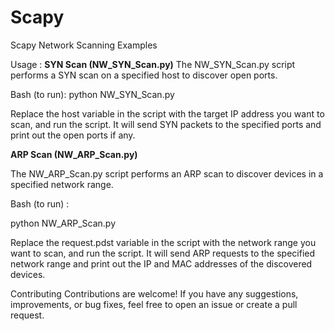 # Scapy
Scapy Network Scanning Examples

Usage :
**SYN Scan (NW_SYN_Scan.py)**
The NW_SYN_Scan.py script performs a SYN scan on a specified host to discover open ports.

Bash (to run):
python NW_SYN_Scan.py

Replace the host variable in the script with the target IP address you want to scan, and run the script. It will send SYN packets to the specified ports and print out the open ports if any.

**ARP Scan (NW_ARP_Scan.py)**

The NW_ARP_Scan.py script performs an ARP scan to discover devices in a specified network range.

Bash (to run) :

python NW_ARP_Scan.py

Replace the request.pdst variable in the script with the network range you want to scan, and run the script. It will send ARP requests to the specified network range and print out the IP and MAC addresses of the discovered devices.


Contributing
Contributions are welcome! If you have any suggestions, improvements, or bug fixes, feel free to open an issue or create a pull request.


